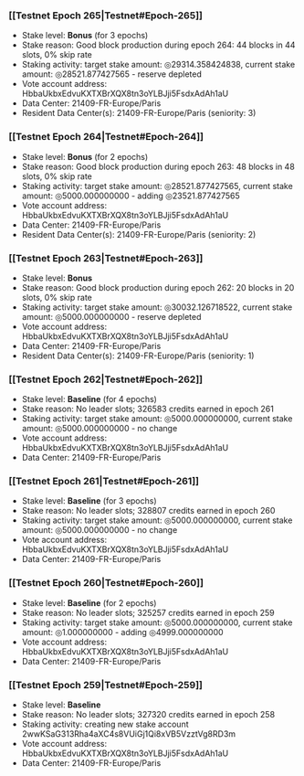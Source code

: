 ### [[Testnet Epoch 265|Testnet#Epoch-265]]
* Stake level: **Bonus** (for 3 epochs)
* Stake reason: Good block production during epoch 264: 44 blocks in 44 slots, 0% skip rate
* Staking activity: target stake amount: ◎29314.358424838, current stake amount: ◎28521.877427565 - reserve depleted
* Vote account address: HbbaUkbxEdvuKXTXBrXQX8tn3oYLBJji5FsdxAdAh1aU
* Data Center: 21409-FR-Europe/Paris
* Resident Data Center(s): 21409-FR-Europe/Paris (seniority: 3)
### [[Testnet Epoch 264|Testnet#Epoch-264]]
* Stake level: **Bonus** (for 2 epochs)
* Stake reason: Good block production during epoch 263: 48 blocks in 48 slots, 0% skip rate
* Staking activity: target stake amount: ◎28521.877427565, current stake amount: ◎5000.000000000 - adding ◎23521.877427565
* Vote account address: HbbaUkbxEdvuKXTXBrXQX8tn3oYLBJji5FsdxAdAh1aU
* Data Center: 21409-FR-Europe/Paris
* Resident Data Center(s): 21409-FR-Europe/Paris (seniority: 2)
### [[Testnet Epoch 263|Testnet#Epoch-263]]
* Stake level: **Bonus**
* Stake reason: Good block production during epoch 262: 20 blocks in 20 slots, 0% skip rate
* Staking activity: target stake amount: ◎30032.126718522, current stake amount: ◎5000.000000000 - reserve depleted
* Vote account address: HbbaUkbxEdvuKXTXBrXQX8tn3oYLBJji5FsdxAdAh1aU
* Data Center: 21409-FR-Europe/Paris
* Resident Data Center(s): 21409-FR-Europe/Paris (seniority: 1)
### [[Testnet Epoch 262|Testnet#Epoch-262]]
* Stake level: **Baseline** (for 4 epochs)
* Stake reason: No leader slots; 326583 credits earned in epoch 261
* Staking activity: target stake amount: ◎5000.000000000, current stake amount: ◎5000.000000000 - no change
* Vote account address: HbbaUkbxEdvuKXTXBrXQX8tn3oYLBJji5FsdxAdAh1aU
* Data Center: 21409-FR-Europe/Paris
### [[Testnet Epoch 261|Testnet#Epoch-261]]
* Stake level: **Baseline** (for 3 epochs)
* Stake reason: No leader slots; 328807 credits earned in epoch 260
* Staking activity: target stake amount: ◎5000.000000000, current stake amount: ◎5000.000000000 - no change
* Vote account address: HbbaUkbxEdvuKXTXBrXQX8tn3oYLBJji5FsdxAdAh1aU
* Data Center: 21409-FR-Europe/Paris
### [[Testnet Epoch 260|Testnet#Epoch-260]]
* Stake level: **Baseline** (for 2 epochs)
* Stake reason: No leader slots; 325257 credits earned in epoch 259
* Staking activity: target stake amount: ◎5000.000000000, current stake amount: ◎1.000000000 - adding ◎4999.000000000
* Vote account address: HbbaUkbxEdvuKXTXBrXQX8tn3oYLBJji5FsdxAdAh1aU
* Data Center: 21409-FR-Europe/Paris
### [[Testnet Epoch 259|Testnet#Epoch-259]]
* Stake level: **Baseline**
* Stake reason: No leader slots; 327320 credits earned in epoch 258
* Staking activity: creating new stake account 2wwKSaG313Rha4aXC4s8VUiGj1Qi8xVB5VzztVg8RD3m
* Vote account address: HbbaUkbxEdvuKXTXBrXQX8tn3oYLBJji5FsdxAdAh1aU
* Data Center: 21409-FR-Europe/Paris
